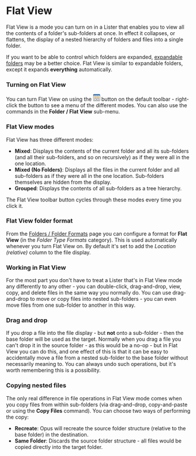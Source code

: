 # Flat View

Flat View is a mode you can turn on in a Lister that enables you to view all the contents of a folder's sub-folders at once. In effect it collapses, or flattens, the display of a nested hierarchy of folders and files into a single folder.

If you want to be able to control which folders are expanded, [expandable folders](expandable_folders.md) may be a better choice. Flat View is similar to expandable folders, except it expands **everything** automatically.

### Turning on Flat View

You can turn Flat View on using the ![](/Manual/images/media/13/flatviewbutton.png) button on the default toolbar - right-click the button to see a menu of the different modes. You can also use the commands in the **Folder / Flat View** sub-menu.

### Flat View modes

Flat View has three different modes:

- **Mixed**: Displays the contents of the current folder and all its sub-folders (and all their sub-folders, and so on recursively) as if they were all in the one location.
- **Mixed (No Folders)**: Displays all the files in the current folder and all sub-folders as if they were all in the one location. Sub-folders themselves are hidden from the display.
- **Grouped**: Displays the contents of all sub-folders as a tree hierarchy.

The Flat View toolbar button cycles through these modes every time you click it.

### Flat View folder format

From the [Folders / Folder Formats](/Manual/preferences/preferences_categories/folders/folder_formats/README.md) page you can configure a format for **Flat View** (in the *Folder Type Formats* category). This is used automatically whenever you turn Flat View on. By default it's set to add the *Location (relative)* column to the file display.

### Working in Flat View

For the most part you don't have to treat a Lister that's in Flat View mode any differently to any other - you can double-click, drag-and-drop, view, copy, and delete files in the same way you normally do. You can use drag-and-drop to move or copy files into nested sub-folders - you can even move files from one sub-folder to another in this way.

### Drag and drop

If you drop a file into the file display - but **not** onto a sub-folder - then the base folder will be used as the target. Normally when you drag a file you can't drop it in the source folder - as this would be a no-op - but in Flat View you can do this, and one effect of this is that it can be easy to accidentally move a file from a nested sub-folder to the base folder without necessarily meaning to. You can always undo such operations, but it's worth remembering this is a possibility.

### Copying nested files

The only real difference in file operations in Flat View mode comes when you copy files from within sub-folders (via drag-and-drop, copy-and-paste or using the **Copy Files** command). You can choose two ways of performing the copy:

- **Recreate**: Opus will recreate the source folder structure (relative to the base folder) in the destination.
- **Same Folder**: Discards the source folder structure - all files would be copied directly into the target folder.

